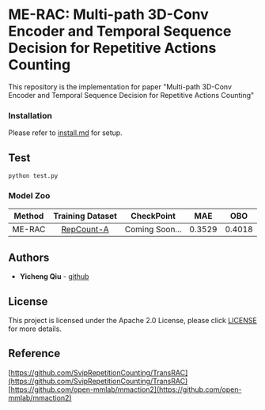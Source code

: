 # ME-RAC: Multi-path 3D-Conv Encoder and Temporal Sequence Decision for Repetitive Actions Counting

<!--[![NPM Version][npm-image]][npm-url]-->
<!--[![Build Status][travis-image]][travis-url]-->
<!--[![Downloads Stats][npm-downloads]][npm-url]-->

This repository is the implementation for paper "Multi-path 3D-Conv Encoder and Temporal Sequence Decision for Repetitive Actions Counting"


### Installation 
Please refer to [install.md](install.md) for setup.

## Test
```
python test.py
``` 

### Model Zoo
|  Method   | Training Dataset | CheckPoint |  MAE  | OBO |
|  :---: | :-----: |   :---------------------------:            | :---: | :---: |
| ME-RAC  | [RepCount-A](https://svip-lab.github.io/dataset/RepCount_dataset.html) | Coming Soon... | 0.3529 | 0.4018 |

## Authors 
* **Yicheng Qiu**  - [github](https://github.com/yicheng-2019)

## License 
This project is licensed under the Apache 2.0 License, please click [LICENSE](LICENSE) for more details.

## Reference
[https://github.com/SvipRepetitionCounting/TransRAC](https://github.com/SvipRepetitionCounting/TransRAC)
[https://github.com/open-mmlab/mmaction2](https://github.com/open-mmlab/mmaction2)